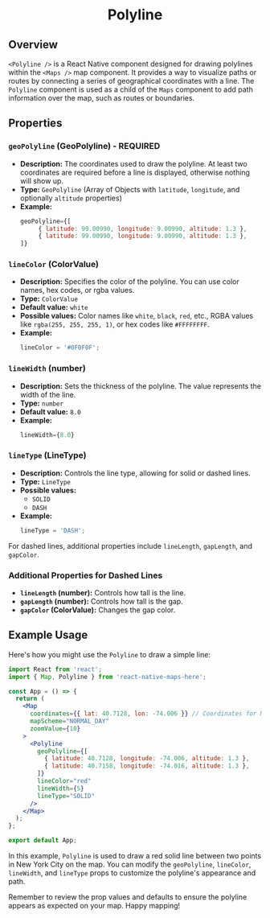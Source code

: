<h1 align="center">
    <strong>Polyline</strong>
</h1>

## Overview

`<Polyline />` is a React Native component designed for drawing polylines within the `<Maps />` map component. It provides a way to visualize paths or routes by connecting a series of geographical coordinates with a line. The `Polyline` component is used as a child of the `Maps` component to add path information over the map, such as routes or boundaries.

## Properties

### `geoPolyline` (GeoPolyline) - REQUIRED

- **Description:** The coordinates used to draw the polyline. At least two coordinates are required before a line is displayed, otherwise nothing will show up.
- **Type:** `GeoPolyline` (Array of Objects with `latitude`, `longitude`, and optionally `altitude` properties)
- **Example:**
  ```jsx
  geoPolyline={[
       { latitude: 99.00990, longitude: 9.00990, altitude: 1.3 },
       { latitude: 99.00990, longitude: 9.00990, altitude: 1.3 },
  ]}
  ```

### `lineColor` (ColorValue)

- **Description:** Specifies the color of the polyline. You can use color names, hex codes, or rgba values.
- **Type:** `ColorValue`
- **Default value:** `white`
- **Possible values:** Color names like `white`, `black`, `red`, etc., RGBA values like `rgba(255, 255, 255, 1)`, or hex codes like `#FFFFFFFF`.
- **Example:**
  ```jsx
  lineColor = '#0F0F0F';
  ```

### `lineWidth` (number)

- **Description:** Sets the thickness of the polyline. The value represents the width of the line.
- **Type:** `number`
- **Default value:** `8.0`
- **Example:**
  ```jsx
  lineWidth={8.0}
  ```

### `lineType` (LineType)

- **Description:** Controls the line type, allowing for solid or dashed lines.
- **Type:** `LineType`
- **Possible values:**
  - `SOLID`
  - `DASH`
- **Example:**
  ```jsx
  lineType = 'DASH';
  ```

For dashed lines, additional properties include `lineLength`, `gapLength`, and `gapColor`.

### Additional Properties for Dashed Lines

- **`lineLength` (number):** Controls how tall is the line.
- **`gapLength` (number):** Controls how tall is the gap.
- **`gapColor` (ColorValue):** Changes the gap color.

## Example Usage

Here's how you might use the `Polyline` to draw a simple line:

```jsx
import React from 'react';
import { Map, Polyline } from 'react-native-maps-here';

const App = () => {
  return (
    <Map
      coordinates={{ lat: 40.7128, lon: -74.006 }} // Coordinates for New York City
      mapScheme="NORMAL_DAY"
      zoomValue={10}
    >
      <Polyline
        geoPolyline={[
          { latitude: 40.7128, longitude: -74.006, altitude: 1.3 },
          { latitude: 40.7158, longitude: -74.016, altitude: 1.3 },
        ]}
        lineColor="red"
        lineWidth={5}
        lineType="SOLID"
      />
    </Map>
  );
};

export default App;
```

In this example, `Polyline` is used to draw a red solid line between two points in New York City on the map. You can modify the `geoPolyline`, `lineColor`, `lineWidth`, and `lineType` props to customize the polyline's appearance and path.

Remember to review the prop values and defaults to ensure the polyline appears as expected on your map. Happy mapping!
